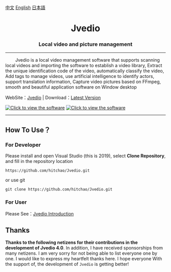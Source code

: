 ﻿
[中文](README_CHS.md) [English](README.md) [日本語](README_JP.md)



<h1 align="center">Jvedio</h1>





<h3 align="center">Local video and picture management</h3>




---






&nbsp;&nbsp;&nbsp;&nbsp;&nbsp;&nbsp;&nbsp;&nbsp;Jvedio is a local video management software that supports scanning local videos and importing the software to establish a video library,
Extract the unique identification code of the video, automatically classify the video,
Add tags to manage videos, use artificial intelligence to identify actors, support translation information,
Capture video pictures based on FFmpeg, smooth and beautiful application software on Window desktop


WebSite：[Jvedio](https://hitchao.github.io/JvedioWebPage/) | Download：[Latest Version](https://hitchao.github.io/JvedioWebPage/)





[![Click to view the software](https://s3.ax1x.com/2021/01/05/sFIEZV.png)](https://imgchr.com/i/sFIEZV)
[![Click to view the software](https://s3.ax1x.com/2021/01/05/sFIVaT.png)](https://imgchr.com/i/sFIVaT)

---


## How To Use？

### For Developer
Please install and open Visual Studio (this is 2019), select **Clone Repository**, and fill in the repository location

`https://github.com/hitchao/Jvedio.git`

or use git

`git clone https://github.com/hitchao/Jvedio.git`


### For User

Please See：[Jvedio Introduction](https://www.kancloud.cn/hitchao/jvedio)






## Thanks

**Thanks to the following netizens for their contributions in the development of Jvedio 4.0**. In addition, I have received sponsorships from many netizens. I am very sorry for not being able to list everyone one by one. I would like to express my heartfelt thanks here. I hope everyone With the support of, the development of `Jvedio` is getting better!


